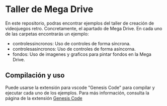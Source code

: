 # Taller de Mega Drive

En este repositorio, podras encontrar ejemplos del taller de creación de videojuegos retro. Concretamente, el apartado de Mega Drive. En cada uno de las carpetas encontrarás un ejemplo:

* controlessincronos: Uso de controles de forma síncrona.
* controlesasincronos: Uso de controles de forma asíncorna.
* fondos: Uso de imagenes y graficos para pintar fondos en la Mega Drive.

## Compilación y uso

Puede usarse la extensión para vscode "Genesis Code" para compilar y ejecutar cada uno de los ejemplos. Para más información, consulta la página de la extensión [Genesis Code](https://marketplace.visualstudio.com/items?itemName=zerasul.genesis-code)
